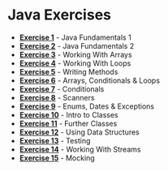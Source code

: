 # Java Exercises

- **[Exercise 1](exercise_1/exercise_1.md)** - Java Fundamentals 1
- **[Exercise 2](exercise_2/exercise_2.md)** - Java Fundamentals 2
- **[Exercise 3](exercise_3/exercise_3.md)** - Working With Arrays
- **[Exercise 4](exercise_4/exercise_4.md)** - Working With Loops
- **[Exercise 5](exercise_5/exercise_5.md)** - Writing Methods
- **[Exercise 6](exercise_6/exercise_6.md)** - Arrays, Conditionals & Loops
- **[Exercise 7](exercise_7/exercise_7.md)** - Conditionals
- **[Exercise 8](exercise_8/exercise_8.md)** - Scanners
- **[Exercise 9](exercise_9/exercise_9.md)** - Enums, Dates & Exceptions
- **[Exercise 10](exercise_10/exercise_10.md)** - Intro to Classes
- **[Exercise 11](exercise_11/exercise_11.md)** - Further Classes
- **[Exercise 12](exercise_12/exercise_12.md)** - Using Data Structures
- **[Exercise 13](exercise_13/exercise_13.md)** - Testing
- **[Exercise 14](exercise_14/exercise_14.md)** - Working With Streams
- **[Exercise 15](exercise_15/exercise_15.md)** - Mocking
